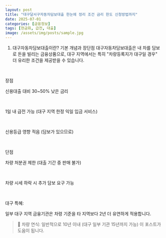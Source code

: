 ```yaml
---
layout: post
title: "대구달서구자동차담보대출 한눈에 정리 조건 금리 한도 신청방법까지"
date: 2025-07-01
categories: [금융정보]
tags: [현금화, 급전, 대출]
image: /assets/img/posts/sample.jpg
---
```


1. 대구자동차담보대출이란? 기본 개념과 장단점
대구자동차담보대출은 내 차를 담보로 돈을 빌리는 금융상품으로, 대구 지역에서는 특히 "차량등록지가 대구일 경우" 더 유리한 조건을 제공받을 수 있습니다.

​

장점

신용대출 대비 30~50% 낮은 금리

​

1일 내 급전 가능 (대구 지역 한정 익일 입금 서비스)

​

신용등급 영향 적음 (담보가 있으므로)

​

단점

차량 처분권 제한 (대출 기간 중 판매 불가)

​

차량 시세 하락 시 추가 담보 요구 가능

​

대구 특혜:

일부 대구 지역 금융기관은 차령 기준을 타 지역보다 2년 더 유연하게 적용합니다.

> 🚗 차량 연식: 일반적으로 10년 이내 (대구 일부 기관 15년까지 가능)
> 이 포스트가 도움이 됩니다.
